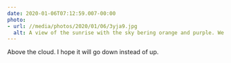 ```yaml
---
date: 2020-01-06T07:12:59.007-00:00
photo:
- url: //media/photos/2020/01/06/3yja9.jpg
  alt: A view of the sunrise with the sky bering orange and purple. We are just above the clouds and there is a tree in the lower right corner
---
```

Above the cloud. I hope it will go down instead of up.
